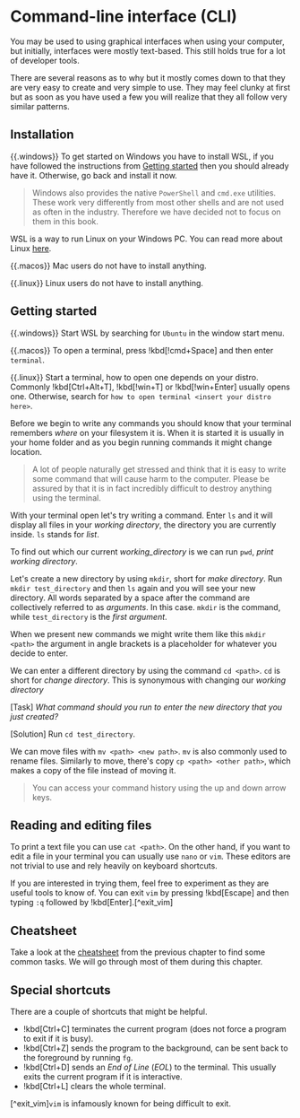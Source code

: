 # Command-line interface (CLI)

You may be used to using graphical interfaces when using your computer, but initially, interfaces were mostly text-based. This still holds true for a lot of developer tools.

There are several reasons as to why but it mostly comes down to that they are very easy to create and very simple to use. They may feel clunky at first but as soon as you have used a few you will realize that they all follow very similar patterns.

## Installation

{{.windows}}
To get started on Windows you have to install WSL, if you have followed the instructions from [Getting started](../../getting_started.md) then you should already have it. Otherwise, go back and install it now.

> Windows also provides the native `PowerShell` and `cmd.exe` utilities. These work very differently from most other shells and are not used as often in the industry. Therefore we have decided not to focus on them in this book.

WSL is a way to run Linux on your Windows PC. You can read more about Linux [here](../linux.md).

{{.macos}}
Mac users do not have to install anything.

{{.linux}}
Linux users do not have to install anything.

## Getting started

<!-- > This chapter introduces a lot of terminology, you can find most terms in [the glossary](../glossary.md#command-line-terms). -->

{{.windows}}
Start WSL by searching for `Ubuntu` in the window start menu.

{{.macos}}
To open a terminal, press !kbd[!cmd+Space] and then enter `terminal`.

{{.linux}}
Start a terminal, how to open one depends on your distro. Commonly !kbd[Ctrl+Alt+T], !kbd[!win+T] or !kbd[!win+Enter] usually opens one. Otherwise, search for `how to open terminal <insert your distro here>`.

Before we begin to write any commands you should know that your terminal remembers _where_ on your filesystem it is. When it is started it is usually in your home folder and as you begin running commands it might change location.

> A lot of people naturally get stressed and think that it is easy to write some command that will cause harm to the computer. Please be assured by that it is in fact incredibly difficult to destroy anything using the terminal.

With your terminal open let's try writing a command. Enter `ls` and it will display all files in your _working directory_, the directory you are currently inside. `ls` stands for _list_.

To find out which our current _working_directory_ is we can run `pwd`, _print working directory_.

Let's create a new directory by using `mkdir`, short for _make directory_. Run `mkdir test_directory` and then `ls` again and you will see your new directory. All words separated by a space after the command are collectively referred to as _arguments_. In this case. `mkdir` is the command, while `test_directory` is the _first argument_.

When we present new commands we might write them like this `mkdir <path>` the argument in angle brackets is a placeholder for whatever you decide to enter.

We can enter a different directory by using the command `cd <path>`. `cd` is short for _change directory_. This is synonymous with changing our _working directory_

[Task]
_What command should you run to enter the new directory that you just created?_

[Solution]
Run `cd test_directory`.

We can move files with `mv <path> <new path>`. `mv` is also commonly used to
rename files. Similarly to move, there's copy `cp <path> <other path>`, which
makes a copy of the file instead of moving it.

> You can access your command history using the up and down arrow keys.

## Reading and editing files

To print a text file you can use `cat <path>`. On the other hand, if you want to edit a file in your terminal you can usually use `nano` or `vim`. These editors are not trivial to use and rely heavily on keyboard shortcuts.

If you are interested in trying them, feel free to experiment as they are useful tools to know of. You can exit `vim` by pressing !kbd[Escape] and then typing `:q` followed by !kbd[Enter].[^exit_vim]

## Cheatsheet

Take a look at the [cheatsheet](../../Assets/cli_editor_cheatsheet.pdf) from the previous chapter to find some common tasks. We will go through most of them during this chapter.

## Special shortcuts

There are a couple of shortcuts that might be helpful.

- !kbd[Ctrl+C] terminates the current program (does not force a program to exit if it is busy).
- !kbd[Ctrl+Z] sends the program to the background, can be sent back to the foreground by running `fg`.
- !kbd[Ctrl+D] sends an _End of Line_ (_EOL_) to the terminal. This usually exits the current program if it is interactive.
- !kbd[Ctrl+L] clears the whole terminal.

[^exit_vim]`vim` is infamously known for being difficult to exit.
